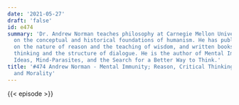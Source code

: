 ```yaml
---
date: '2021-05-27'
draft: 'false'
id: e474
summary: 'Dr. Andrew Norman teaches philosophy at Carnegie Mellon University. He works
  on the conceptual and historical foundations of humanism. He has published widely
  on the nature of reason and the teaching of wisdom, and written books on critical
  thinking and the structure of dialogue. He is the author of Mental Immunity: Infectious
  Ideas, Mind-Parasites, and the Search for a Better Way to Think.'
title: '#474 Andrew Norman - Mental Immunity; Reason, Critical Thinking, Beliefs,
  and Morality'
---
```

{{< episode >}}
